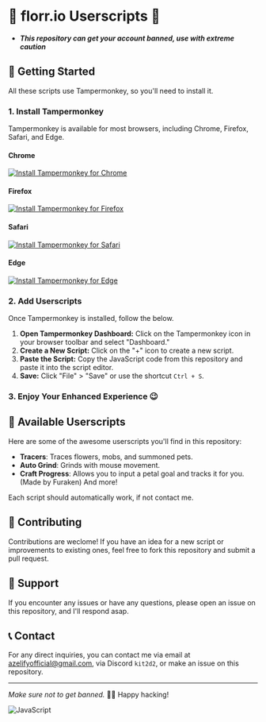 # 🌸 florr.io Userscripts 🌸

- ***This repository can get your account banned, use with extreme caution***

## 🚀 Getting Started

All these scripts use Tampermonkey,  so you'll need to install it.
### 1. Install Tampermonkey

Tampermonkey is available for most browsers, including Chrome, Firefox, Safari, and Edge.

#### Chrome
[![Install Tampermonkey for Chrome](https://www.tampermonkey.net/images/logo-chrome.png)](https://chrome.google.com/webstore/detail/tampermonkey/dhdgffkkebhmkfjojejmpbldmpobfkfo)

#### Firefox
[![Install Tampermonkey for Firefox](https://www.tampermonkey.net/images/logo-firefox.png)](https://addons.mozilla.org/en-US/firefox/addon/tampermonkey/)

#### Safari
[![Install Tampermonkey for Safari](https://www.tampermonkey.net/images/logo-safari.png)](https://www.tampermonkey.net/?browser=safari)

#### Edge
[![Install Tampermonkey for Edge](https://www.tampermonkey.net/images/logo-edge.png)](https://microsoftedge.microsoft.com/addons/detail/tampermonkey/dhdgffkkebhmkfjojejmpbldmpobfkfo)

### 2. Add Userscripts

Once Tampermonkey is installed, follow the below.

1. **Open Tampermonkey Dashboard:** Click on the Tampermonkey icon in your browser toolbar and select "Dashboard."
2. **Create a New Script:** Click on the "+" icon to create a new script.
3. **Paste the Script:** Copy the JavaScript code from this repository and paste it into the script editor.
4. **Save:** Click "File" > "Save" or use the shortcut `Ctrl + S`.

### 3. Enjoy Your Enhanced Experience 😉

## 📜 Available Userscripts

Here are some of the awesome userscripts you'll find in this repository:

- **Tracers**: Traces flowers, mobs, and summoned pets.
- **Auto Grind**: Grinds with mouse movement.
- **Craft Progress**: Allows you to input a petal goal and tracks it for you. (Made by Furaken)
And more!

Each script should automatically work, if not contact me.

## 🔧 Contributing

Contributions are weclome! If you have an idea for a new script or improvements to existing ones, feel free to fork this repository and submit a pull request.

## 📢 Support

If you encounter any issues or have any questions, please open an issue on this repository, and I'll respond asap.

## 📞 Contact

For any direct inquiries, you can contact me via email at [azelifyofficial@gmail.com](mailto:azelifyofficial@gmail.com), via Discord `kit2d2`, or make an issue on this repository.

---

*Make sure not to get banned.* 🌸✨ Happy hacking!

![JavaScript](https://www.svgrepo.com/show/349419/javascript.svg)
